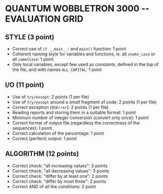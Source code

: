# QUANTUM WOBBLETRON 3000 -- EVALUATION GRID

## STYLE (3 point)

- Correct use of `if __main__:` and `main()` function: 1 point
- Coherent naming style for variables and functions, ie. all `snake_case` or all `camelCase`: 1 point
- Only local variables, except few used as *constants*, defined in the top of the file, and with names `ALL_CAPITAL`: 1 point

## I/O  (11 point)

- Use of `try/except`: 2 points (1 per file)
- Use of `try/except` around a *small* fragment of code: 2 points (1 per file)
- Correct exception (`OSError`): 2 points (1 per file)
- Reading reports and storing them in a suitable format: 1 point
- Minimum number of integer conversion (convert only once): 1 point
- Correct format of output file (regardless the correctness of the sequences): 1 point
- Correct calculation of the percentage: 1 point
- Correct (perfect) output: 1 point

## ALGORITHM (12 points)

- Correct check: "all increasing values": 3 points
- Correct check: "all decreasing values": 3 points
- Correct check: "differ by at least one": 2 points
- Correct check: "differ by most three": 2 points
- Correct AND of all the conditions: 2 point
